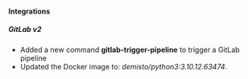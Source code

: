 
#### Integrations
##### GitLab v2
- Added a new command **gitlab-trigger-pipeline** to trigger a GitLab pipeline
- Updated the Docker image to: *demisto/python3:3.10.12.63474*.
